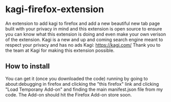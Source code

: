 # kagi-firefox-extension
An extension to add kagi to firefox and add a new beautiful new tab page bulit with your privacy in mind and this extension is open source to ensure you can know what this extension is doing and even make your own verison of the extension. Kagi is a new and up and coming search engine meant to respect your privacy and has no ads
Kagi: https://kagi.com/
Thank you to the team at Kagi for making this extension possible.
## How to install
You can get it (once you downloaded the code) running by going to about:debugging in firefox and clicking the "this firefox" link and clicking "Load Temporany Add-on" and finding the main manifest.json file from my code. The Add-on should hit the Firefox Add-on store soon.
